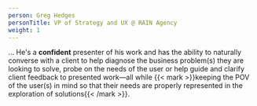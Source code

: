```yaml
---
person: Greg Hedges
personTitle: VP of Strategy and UX @ RAIN Agency
weight: 1
---
```

... He's a **confident** presenter of his work and has the ability to naturally converse with a client to help diagnose the business problem(s) they are looking to solve, probe on the needs of the user or help guide and clarify client feedback to presented work—all while {{< mark >}}keeping the POV of the user(s) in mind so that their needs are properly represented in the exploration of solutions{{< /mark >}}.
